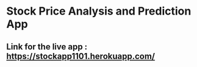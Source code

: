 # Stock Price Analysis and Prediction App

## Link for the live app : https://stockapp1101.herokuapp.com/


